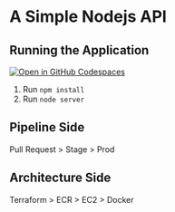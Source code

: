# A Simple Nodejs API

## Running the Application

[![Open in GitHub Codespaces](https://github.com/codespaces/badge.svg) ](https://codespaces.new/coderonfleek/simple-node-api)

1. Run `npm install`
2. Run `node server`

## Pipeline Side

Pull Request > Stage > Prod

## Architecture Side

Terraform > ECR > EC2 > Docker